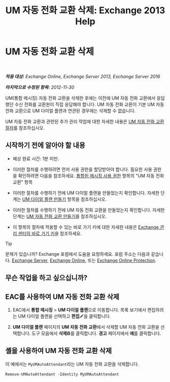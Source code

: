 ﻿---
title: 'UM 자동 전화 교환 삭제: Exchange 2013 Help'
TOCTitle: UM 자동 전화 교환 삭제
ms:assetid: 92846bbc-e6b9-45fc-8702-ef5c92eeb08f
ms:mtpsurl: https://technet.microsoft.com/ko-kr/library/Bb123780(v=EXCHG.150)
ms:contentKeyID: 50483679
ms.date: 05/22/2018
mtps_version: v=EXCHG.150
ms.translationtype: MT
---

# UM 자동 전화 교환 삭제

 

_**적용 대상:** Exchange Online, Exchange Server 2013, Exchange Server 2016_

_**마지막으로 수정된 항목:** 2012-11-30_

UM(통합 메시징) 자동 전화 교환을 삭제한 후에는 이전에 UM 자동 전화 교환에서 응답했던 수신 전화를 교환원이 직접 응답해야 합니다. UM 자동 전화 교환이 기본 UM 자동 전화 교환으로 UM 다이얼 플랜과 연관된 경우에는 삭제할 수 없습니다.

UM 자동 전화 교환과 관련된 추가 관리 작업에 대한 자세한 내용은 [UM 자동 전화 교환 절차](um-auto-attendant-procedures-exchange-2013-help.md)를 참조하십시오.

## 시작하기 전에 알아야 할 내용

  - 예상 완료 시간: 1분 미만.

  - 이러한 절차를 수행하려면 먼저 사용 권한을 할당받아야 합니다. 필요한 사용 권한을 확인하려면 다음을 참조하세요. [통합된 메시징 사용 권한](unified-messaging-permissions-exchange-2013-help.md) 항목의 "UM 자동 전화 교환" 항목

  - 이러한 절차를 수행하기 전에 UM 다이얼 플랜을 만들었는지 확인합니다. 자세한 단계는 [UM 다이얼 플랜 만들기](create-a-um-dial-plan-exchange-2013-help.md) 항목을 참조하십시오.

  - 이러한 절차를 수행하기 전에 UM 자동 전화 교환을 만들었는지 확인합니다. 자세한 단계는 [UM 자동 전화 교환 만들기](create-a-um-auto-attendant-exchange-2013-help.md)를 참조하십시오.

  - 이 항목의 절차에 적용할 수 있는 바로 가기 키에 대한 자세한 내용은 [Exchange 관리 센터의 바로 가기 키](keyboard-shortcuts-in-the-exchange-admin-center-exchange-online-protection-help.md)을 참조하세요.


> [!TIP]
> 문제가 있습니까? Exchange 포럼에서 도움을 요청하세요. 포럼 주소는 다음과 같습니다. <A href="https://go.microsoft.com/fwlink/p/?linkid=60612">Exchange Server</A>, <A href="https://go.microsoft.com/fwlink/p/?linkid=267542">Exchange Online</A>, 또는 <A href="https://go.microsoft.com/fwlink/p/?linkid=285351">Exchange Online Protection</A>.



## 무슨 작업을 하고 싶으십니까?

## EAC를 사용하여 UM 자동 전화 교환 삭제

1.  EAC에서 **통합 메시징** \> **UM 다이얼 플랜**으로 이동합니다. 목록 보기에서 편집하려는 UM 다이얼 플랜을 선택하고 **편집**![편집 아이콘](images/JJ218640.6f53ccb2-1f13-4c02-bea0-30690e6ea71d(EXCHG.150).gif "편집 아이콘")을 클릭합니다.

2.  **UM 다이얼 플랜** 페이지의 **UM 자동 전화 교환**에서 삭제할 UM 자동 전화 교환을 선택합니다. 도구 모음에서 **삭제**![삭제 아이콘](images/Dd979797.14f639f6-61e8-4418-bbfb-0db14de9d2f5(EXCHG.150).gif "삭제 아이콘")를 클릭합니다. **경고** 페이지에서 **예**를 클릭합니다.

## 셸을 사용하여 UM 자동 전화 교환 삭제

이 예에서는 `MyUMAutoAttendant`라는 UM 자동 전화 교환을 삭제합니다.

    Remove-UMAutoAttendant -Identity MyUMAutoAttendant

